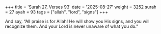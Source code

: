 +++
title = 'Surah 27, Verses 93'
date = '2025-08-27'
weight = 3252
surah = 27
ayah = 93
tags = ["allah", "lord", "signs"]
+++

And say, “All praise is for Allah! He will show you His signs, and you will recognize them. And your Lord is never unaware of what you do.”